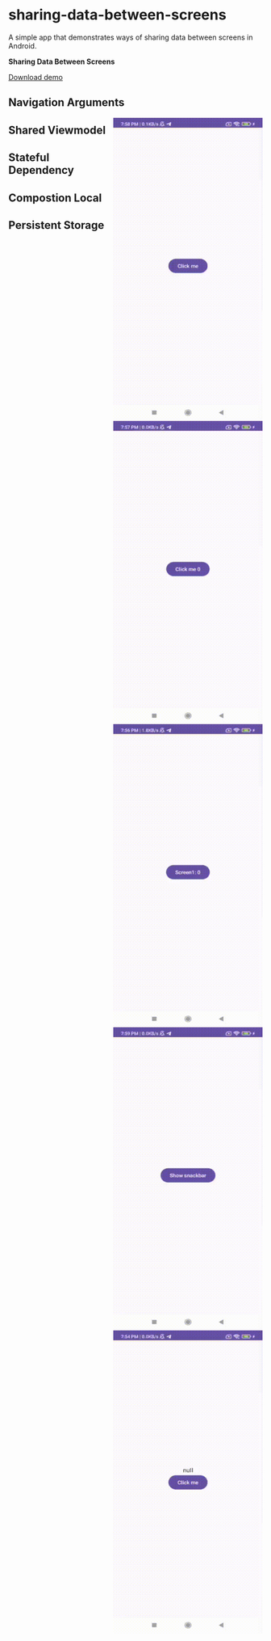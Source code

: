 # sharing-data-between-screens

A simple app that demonstrates ways of sharing data between screens in Android.

**Sharing Data Between Screens**

<a href="https://github.com/raheemadamboev/sharing-data-between-screens/blob/master/app-debug.apk">Download demo</a>

## Navigation Arguments

<img align="right" width="296" height="600"  src="https://github.com/raheemadamboev/sharing-data-between-screens/blob/master/banner_1.gif" />

## Shared Viewmodel

<img align="right" width="296" height="600"  src="https://github.com/raheemadamboev/sharing-data-between-screens/blob/master/banner_2.gif" />

## Stateful Dependency

<img align="right" width="296" height="600"  src="https://github.com/raheemadamboev/sharing-data-between-screens/blob/master/banner_3.gif" />

## Compostion Local

<img align="right" width="296" height="600"  src="https://github.com/raheemadamboev/sharing-data-between-screens/blob/master/banner_4.gif" />

## Persistent Storage

<img align="right" width="296" height="600"  src="https://github.com/raheemadamboev/sharing-data-between-screens/blob/master/banner_5.gif" />
